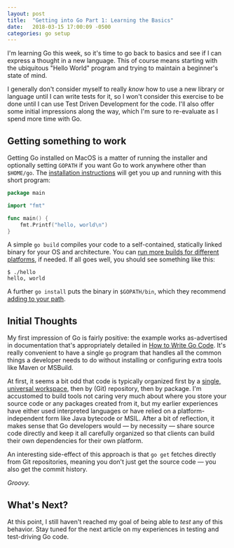 ```yaml
---
layout: post
title:  "Getting into Go Part 1: Learning the Basics"
date:   2018-03-15 17:00:09 -0500
categories: go setup
---
```


I'm learning Go this week, so it's time to go back to basics and see if I can
express a thought in a new language.  This of course means starting with the
ubiquitous "Hello World" program and trying to maintain a beginner's state of
mind.

I generally don't consider myself to really _know_ how to use a new library or
language until I can write tests for it, so I won't consider this exercise to
be done until I can use Test Driven Development for the code.  I'll also offer
some initial impressions along the way, which I'm sure to re-evaluate as I
spend more time with Go.


## Getting something to work

Getting Go installed on MacOS is a matter of running the installer and
optionally setting `GOPATH` if you want Go to work anywhere other than
`$HOME/go`.  The 
[installation instructions](https://golang.org/doc/install#testing) 
will get you up and running with this short program:

```go
package main

import "fmt"

func main() {
    fmt.Printf("hello, world\n")
}
```

A simple `go build` compiles your code to a self-contained, statically linked
binary for your OS and architecture.  You can 
[run more builds for different platforms](https://github.com/golang/go/wiki/WindowsCrossCompiling),
if needed.  If all goes well, you should see something like this:

```shell
$ ./hello 
hello, world
```

A further `go install` puts the binary in `$GOPATH/bin`, which they recommend
[adding to your path](https://golang.org/doc/code.html#GOPATH).


## Initial Thoughts

My first impression of Go is fairly positive: the example works as-advertised
in documentation that's appropriately detailed in 
[How to Write Go Code](https://golang.org/doc/code.html).
It's really convenient to have a single `go` program that handles all the
common things a developer needs to do without installing or configuring extra
tools like Maven or MSBuild.

At first, it seems a bit odd that code is typically organized first by a
[single, universal workspace](https://golang.org/doc/code.html#Organization),
then by (Git) repository, then by package.  I'm accustomed to build tools not
caring very much about where you store your source code or any packages created
from it, but my earlier experiences have either used interpreted languages or
have relied on a platform-independent form like Java bytecode or MSIL.  After a
bit of reflection, it makes sense that Go developers would — by necessity —
share source code directly and keep it all carefully organized so that clients
can build their own dependencies for their own platform. 

An interesting side-effect of this approach is that `go get` fetches directly
from Git repositories, meaning you don't just get the source code — you also
get the commit history. 

*Groovy.*


## What's Next?

At this point, I still haven't reached my goal of being able to *test* any of
this behavior.  Stay tuned for the next article on my experiences in testing
and test-driving Go code.

